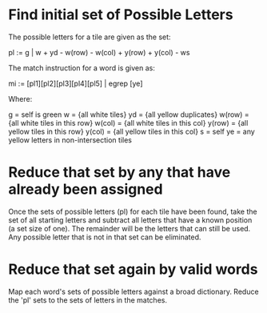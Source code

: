 # Find initial set of Possible Letters

The possible letters for a tile are given as the set:

  pl := g | w + yd - w(row) - w(col) + y(row) + y(col) - ws

The match instruction for a word is given as:

  mi := [pl1][pl2][pl3][pl4][pl5] | egrep [ye]

Where:

g      = self is green
w      = {all white tiles}
yd     = {all yellow duplicates}
w(row) = {all white tiles in this row}
w(col) = {all white tiles in this col}
y(row) = {all yellow tiles in this row}
y(col) = {all yellow tiles in this col}
s      = self
ye     = any yellow letters in non-intersection tiles

# Reduce that set by any that have already been assigned

Once the sets of possible letters (pl) for each tile have been found,
take the set of all starting letters and subtract all letters that have
a known position (a set size of one). The remainder will be the letters
that can still be used. Any possible letter that is not in that set can
be eliminated.

# Reduce that set again by valid words

Map each word's sets of possible letters against a broad dictionary.
Reduce the 'pl' sets to the sets of letters in the matches.

